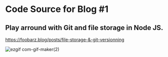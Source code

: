 # Code Source for Blog #1
## Play arround with Git and file storage  in Node JS.
https://foobarz.blog/posts/file-storage-&-git-versionning

![ezgif com-gif-maker(2)](https://user-images.githubusercontent.com/63568455/235031978-792d7386-be72-4e73-a646-e425abfd62cf.gif)
